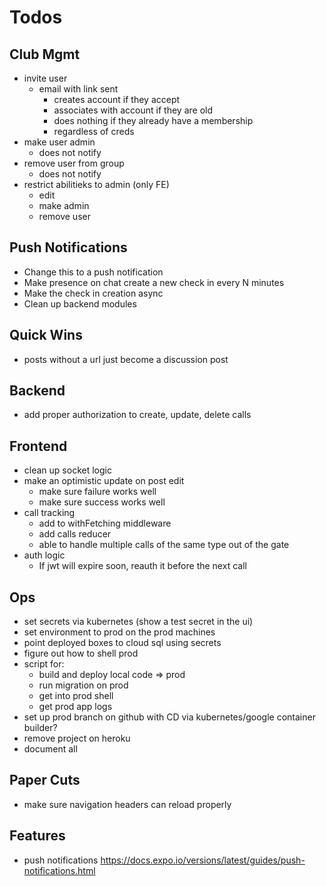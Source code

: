 # Todos

## Club Mgmt
- invite user
  - email with link sent
    - creates account if they accept
    - associates with account if they are old
    - does nothing if they already have a membership
    - regardless of creds
- make user admin
  - does not notify
- remove user from group
  - does not notify
- restrict abilitieks to admin (only FE)
  - edit
  - make admin
  - remove user


## Push Notifications
- Change this to a push notification
- Make presence on chat create a new check in
  every N minutes
- Make the check in creation async
- Clean up backend modules

## Quick Wins
- posts without a url just become a discussion post

## Backend
  - add proper authorization to create, update, delete calls

## Frontend
  - clean up socket logic
  - make an optimistic update on post edit
    - make sure failure works well
    - make sure success works well
  - call tracking
    - add to withFetching middleware
    - add calls reducer
    - able to handle multiple calls of the same type
      out of the gate
  - auth logic
    - If jwt will expire soon, reauth it before the next call

## Ops
- set secrets via kubernetes (show a test secret in the ui)
- set environment to prod on the prod machines
- point deployed boxes to cloud sql using secrets
- figure out how to shell prod
- script for:
  - build and deploy local code => prod
  - run migration on prod
  - get into prod shell
  - get prod app logs
- set up prod branch on github with CD via
  kubernetes/google container builder?
- remove project on heroku
- document all

## Paper Cuts
- make sure navigation headers can
  reload properly

## Features
- push notifications
  https://docs.expo.io/versions/latest/guides/push-notifications.html
